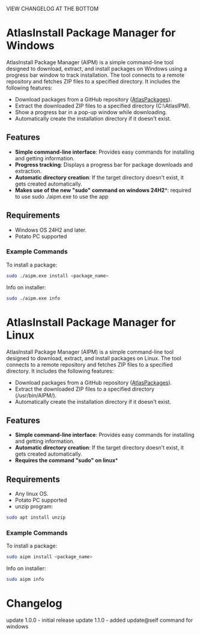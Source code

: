 VIEW CHANGELOG AT THE BOTTOM

# AtlasInstall Package Manager for Windows

AtlasInstall Package Manager (AIPM) is a simple command-line tool designed to download, extract, and install packages on Windows using a progress bar window to track installation. The tool connects to a remote repository and fetches ZIP files to a specified directory. It includes the following features:

- Download packages from a GitHub repository ([AtlasPackages](https://github.com/NanoSoftDevTeam/AtlasPackageManager)).
- Extract the downloaded ZIP files to a specified directory (C:\AtlasIPM).
- Show a progress bar in a pop-up window while downloading.
- Automatically create the installation directory if it doesn't exist.

## Features

- **Simple command-line interface**: Provides easy commands for installing and getting information.
- **Progress tracking**: Displays a progress bar for package downloads and extraction.
- **Automatic directory creation**: If the target directory doesn't exist, it gets created automatically.
- **Makes use of the new "sudo" command on windows 24H2***: required to use sudo ./aipm.exe to use the app
  
## Requirements

- Windows OS 24H2 and later.
- Potato PC supported

### Example Commands

To install a package:

```bash
sudo ./aipm.exe install <package_name>
```

Info on installer:
```bash
sudo ./aipm.exe info
```


# AtlasInstall Package Manager for Linux

AtlasInstall Package Manager (AIPM) is a simple command-line tool designed to download, extract, and install packages on Linux. The tool connects to a remote repository and fetches ZIP files to a specified directory. It includes the following features:

- Download packages from a GitHub repository ([AtlasPackages](https://github.com/NanoSoftDevTeam/AtlasPackageManager)).
- Extract the downloaded ZIP files to a specified directory (/usr/bin/AIPM/).
- Automatically create the installation directory if it doesn't exist.

## Features

- **Simple command-line interface**: Provides easy commands for installing and getting information.
- **Automatic directory creation**: If the target directory doesn't exist, it gets created automatically.
- **Requires the command "sudo" on linux***
  
## Requirements

- Any linux OS.
- Potato PC supported
- unzip program:
```bash
sudo apt install unzip
```

### Example Commands

To install a package:

```bash
sudo aipm install <package_name>
```

Info on installer:
```bash
sudo aipm info
```

# Changelog
update 1.0.0 - initial release
update 1.1.0 - added update@self command for windows
